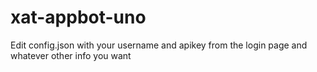 # xat-appbot-uno
Edit config.json with your username and apikey from the login page and whatever other info you want